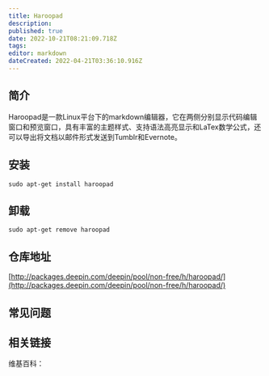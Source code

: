 ```yaml
---
title: Haroopad
description: 
published: true
date: 2022-10-21T08:21:09.718Z
tags: 
editor: markdown
dateCreated: 2022-04-21T03:36:10.916Z
---
```


## 简介

Haroopad是一款Linux平台下的markdown编辑器，它在两侧分别显示代码编辑窗口和预览窗口，具有丰富的主题样式、支持语法高亮显示和LaTex数学公式，还可以导出将文档以邮件形式发送到Tumblr和Evernote。

## 安装

`sudo apt-get install haroopad`

## 卸载

`sudo apt-get remove haroopad`

## 仓库地址

[http://packages.deepin.com/deepin/pool/non-free/h/haroopad/](http://packages.deepin.com/deepin/pool/non-free/h/haroopad/)

## 常见问题

## 相关链接

维基百科：
